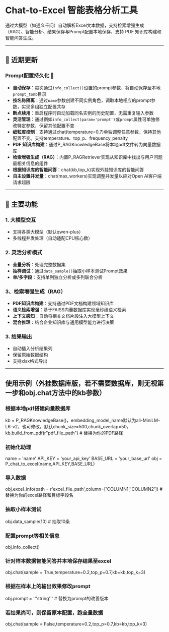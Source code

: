 # Chat-to-Excel 智能表格分析工具

通过大模型（如通义千问）自动解析Excel文本数据，支持检索增强生成（RAG）、智能分析、结果保存与Prompt配置本地保存，支持 PDF 知识库构建和智能问答生成。

---

## 📌 近期更新

### **Prompt配置持久化** 🔄
- **自动保存**：每次通过`info_collect()`设置的prompt参数，将自动保存至本地`prompt_tomb`目录
- **按名称隔离**：通过`name`参数创建不同实例角色，调取本地相应的prompt参数，实现多组独立配置共存
- **断点续用**：重启程序时自动加载同名实例的历史配置，无需重复输入参数
- **灵活管理**：通过例如`info_collect(param='prompt')`或`prompt`属性可单独修改特定参数，保留其他配置不变
- **细粒度控制**：支持通过chat(temperature=0.7)单独调整任意参数，保持其他配置不变。支持temperature、top_p、frequency_penalty
- **PDF 知识库构建**：通过P_RAGKnowledgeBase将本地pdf文件转为向量数据库
- **检索增强生成（RAG）**：内置P_RAGRetriever实现从知识库中找出与用户问题最相关信息的组件
- **根据知识库的智能问答**：chat(kb,top_k)实现外挂知识库的智能问答
- **自主设置并发量**：chat(max_workers)实现调整并发量以应对Open AI客户端请求超限

---

## 🚀 主要功能

### 1. 大模型交互
- 支持各类大模型（默认qwen-plus）
- 多线程并发处理（自动适配CPU核心数）

### 2. 灵活分析模式
- **全量分析**：处理完整数据集
- **抽样调试**：通过`data_sample()`抽取小样本测试Prompt效果
- **单/多字段**：支持单列独立分析或多列联合分析

### 3、检索增强生成（RAG）
- **PDF知识库构建**：支持通过PDF文档构建领域知识库
- **语义检索增强**：基于FAISS向量数据库实现毫秒级语义检索
- **上下文感知**：自动将相关文档片段注入大模型上下文
- **混合推理**：结合企业知识库与通用模型能力进行决策

### 3. 结果输出
- 自动插入分析结果列
- 保留原始数据结构
- 支持xlsx格式导出

---

## 使用示例（外挂数据库版，若不需要数据库，则无视第一步和obj.chat方法中的kb参数）

### 根据本地pdf搭建向量数据库
kb = P_RAGKnowledgeBase()，embedding_model_name默认为all-MiniLM-L6-v2，也可修改。默认chunk_size=500,chunk_overlap=50。
kb.build_from_pdf(r"pdf_file_path")  # 替换为你的PDF路径

### 初始化助理
name = 'name'
API_KEY = 'your_api_key'
BASE_URL = 'your_base_url'
obj = P_chat_to_excel(name,API_KEY,BASE_URL)

### 导入数据
obj.excel_info(path = r'excel_file_path',column=['COLUMN1','COLUMN2']) # 替换为你的excel路径和目标字段名

### 抽取小样本测试
obj.data_sample(10) # 抽取10条

### 配置prompt等相关信息
obj.info_collect()

### 针对样本数据智能问答并本地保存结果至excel
obj.chat(sample = True,temperature=0.2,top_p=0.7,kb=kb,top_k=3)

### 根据在样本上的输出效果修改prompt
obj.prompt = '''string''' # 替换为prompt的改善版本

### 若结果尚可，则保留原本配置，跑全量数据
obj.chat(sample = False,temperature=0.2,top_p=0.7,kb=kb,top_k=3)